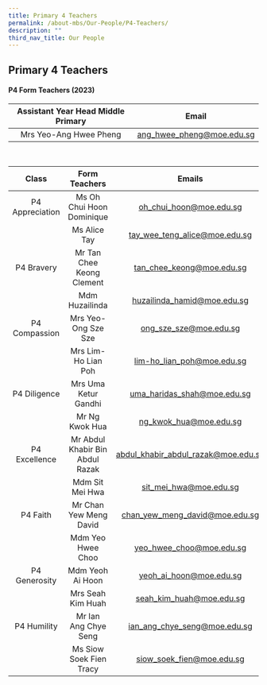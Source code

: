 ```yaml
---
title: Primary 4 Teachers
permalink: /about-mbs/Our-People/P4-Teachers/
description: ""
third_nav_title: Our People
---
```

## Primary 4 Teachers

#### P4 Form Teachers (2023)

| Assistant Year Head Middle Primary |                 Email                |
|:----------------------------------:|:------------------------------------:|
| Mrs Yeo-Ang Hwee Pheng             | ang_hwee_pheng@moe.edu.sg            |

<br>

|          Class          |          Form Teachers         |                 Emails                 |
|:-----------------------:|:------------------------------:|:--------------------------------------:|
| P4 Appreciation         | Ms Oh Chui Hoon Dominique      | oh_chui_hoon@moe.edu.sg                |
|                         | Ms Alice Tay            | tay_wee_teng_alice@moe.edu.sg                 |
| P4 Bravery              | Mr Tan Chee Keong Clement      | tan_chee_keong@moe.edu.sg              |
|                         | Mdm Huzailinda          |huzailinda_hamid@moe.edu.sg            |
| P4 Compassion           | Mrs Yeo-Ong Sze Sze            | ong_sze_sze@moe.edu.sg                 |
|                         | Mrs Lim-Ho Lian Poh       | lim-ho_lian_poh@moe.edu.sg        |
| P4 Diligence            | Mrs Uma Ketur Gandhi           | uma_haridas_shah@moe.edu.sg            |
|                         | Mr Ng Kwok Hua                 | ng_kwok_hua@moe.edu.sg                 |
| P4 Excellence           | Mr Abdul Khabir Bin Abdul Razak| abdul_khabir_abdul_razak@moe.edu.sg    |
|                         | Mdm Sit Mei Hwa                   |                       sit_mei_hwa@moe.edu.sg                 |
| P4 Faith                | Mr Chan Yew Meng David         | chan_yew_meng_david@moe.edu.sg         |
|                         | Mdm Yeo Hwee Choo              | yeo_hwee_choo@moe.edu.sg               |
| P4 Generosity           | Mdm Yeoh Ai Hoon               | yeoh_ai_hoon@moe.edu.sg                |
|                         | Mrs Seah Kim Huah              | seah_kim_huah@moe.edu.sg               |
| P4 Humility             | Mr Ian Ang Chye Seng           | ian_ang_chye_seng@moe.edu.sg           |
|                         | Ms Siow Soek Fien Tracy        | siow_soek_fien@moe.edu.sg              |